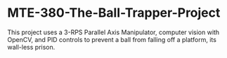 # MTE-380-The-Ball-Trapper-Project
This project uses a 3-RPS Parallel Axis Manipulator, computer vision with OpenCV, and PID controls to prevent a ball from falling off a platform, its wall-less prison.
